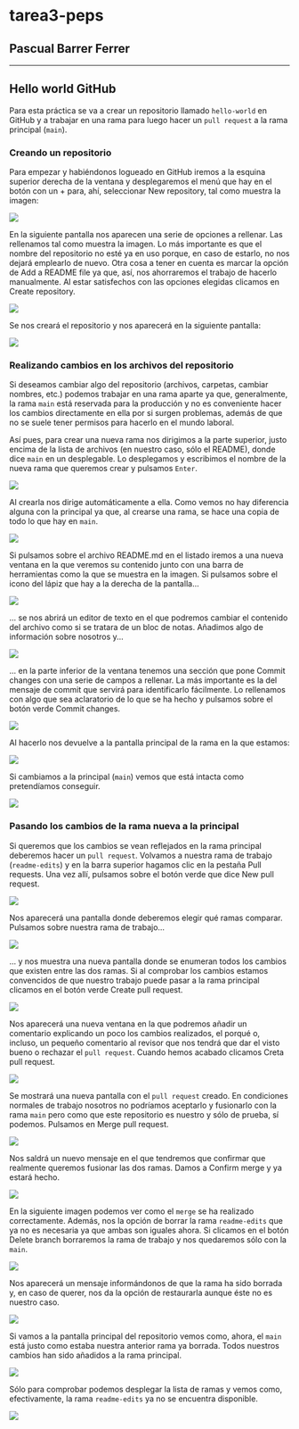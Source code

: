 # tarea3-peps

## Pascual Barrer Ferrer

---

## Hello world GitHub

Para esta práctica se va a crear un repositorio llamado `hello-world` en GitHub y a trabajar en una rama para luego hacer un `pull request` a la rama principal (`main`).

### Creando un repositorio

Para empezar y habiéndonos logueado en GitHub iremos a la esquina superior derecha de la ventana y desplegaremos el menú que hay en el botón con un + para, ahí, seleccionar New repository, tal como muestra la imagen:

![](Capturas/01_Esquina_sup_der_github.png)

En la siguiente pantalla nos aparecen una serie de opciones a rellenar. Las rellenamos tal como muestra la imagen. Lo más importante es que el nombre del repositorio no esté ya en uso porque, en caso de estarlo, no nos dejará emplearlo de nuevo. Otra cosa a tener en cuenta es marcar la opción de Add a README file ya que, así, nos ahorraremos el trabajo de hacerlo manualmente. Al estar satisfechos con las opciones elegidas clicamos en Create repository.

![](Capturas/02_Ventana_crear_repo.png)

Se nos creará el repositorio y nos aparecerá en la siguiente pantalla:

![](Capturas/03_Repo_recién_creado.png)

### Realizando cambios en los archivos del repositorio

Si deseamos cambiar algo del repositorio (archivos, carpetas, cambiar nombres, etc.) podemos trabajar en una rama aparte ya que, generalmente, la rama `main` está reservada para la producción y no es conveniente hacer los cambios directamente en ella por si surgen problemas, además de que no se suele tener permisos para hacerlo en el mundo laboral.

Así pues, para crear una nueva rama nos dirigimos a la parte superior, justo encima de la lista de archivos (en nuestro caso, sólo el README), donde dice `main` en un desplegable. Lo desplegamos y escribimos el nombre de la nueva rama que queremos crear y pulsamos `Enter`.

![](Capturas/04_Creando_rama.png)

Al crearla nos dirige automáticamente a ella. Como vemos no hay diferencia alguna con la principal ya que, al crearse una rama, se hace una copia de todo lo que hay en `main`.

![](Capturas/05_Rama_nueva_creada.png)

Si pulsamos sobre el archivo README.md en el listado iremos a una nueva ventana en la que veremos su contenido junto con una barra de herramientas como la que se muestra en la imagen. Si pulsamos sobre el icono del lápiz que hay a la derecha de la pantalla...

![](Capturas/06_Clic_edit_readme.png)

... se nos abrirá un editor de texto en el que podremos cambiar el contenido del archivo como si se tratara de un bloc de notas. Añadimos algo de información sobre nosotros y...

![](Capturas/07_Editando_readme.png)

... en la parte inferior de la ventana tenemos una sección que pone Commit changes con una serie de campos a rellenar. La más importante es la del mensaje de commit que servirá para identificarlo fácilmente. Lo rellenamos con algo que sea aclaratorio de lo que se ha hecho y pulsamos sobre el botón verde Commit changes.

![](Capturas/08_Mensaje_commit.png)

Al hacerlo nos devuelve a la pantalla principal de la rama en la que estamos:

![](Capturas/09_README_en_rama_nueva.png)

Si cambiamos a la principal (`main`) vemos que está intacta como pretendíamos conseguir.

![](Capturas/09b_README_en_rama_main.png)

### Pasando los cambios de la rama nueva a la principal

Si queremos que los cambios se vean reflejados en la rama principal deberemos hacer un `pull request`. Volvamos a nuestra rama de trabajo (`readme-edits`) y en la barra superior hagamos clic en la pestaña Pull requests. Una vez allí, pulsamos sobre el botón verde que dice New pull request.

![](Capturas/10_A_punto_de_crear_pull_request.png)

Nos aparecerá una pantalla donde deberemos elegir qué ramas comparar. Pulsamos sobre nuestra rama de trabajo...

![](Capturas/11_Comparando_ramas_pull_request.png)

... y nos muestra una nueva pantalla donde se enumeran todos los cambios que existen entre las dos ramas. Si al comprobar los cambios estamos convencidos de que nuestro trabajo puede pasar a la rama principal clicamos en el botón verde Create pull request.

![](Capturas/12_Creando_pull_request.png)

Nos aparecerá una nueva ventana en la que podremos añadir un comentario explicando un poco los cambios realizados, el porqué o, incluso, un pequeño comentario al revisor que nos tendrá que dar el visto bueno o rechazar el `pull request`. Cuando hemos acabado clicamos Creta pull request.

![](Capturas/13_Añadiendo_comentario_pull_request.png)

Se mostrará una nueva pantalla con el `pull request` creado. En condiciones normales de trabajo nosotros no podríamos aceptarlo y fusionarlo con la rama `main` pero como que este repositorio es nuestro y sólo de prueba, sí podemos. Pulsamos en Merge pull request.

![](Capturas/14_Pull_request_creado.png)

Nos saldrá un nuevo mensaje en el que tendremos que confirmar que realmente queremos fusionar las dos ramas. Damos a Confirm merge y ya estará hecho.

![](Capturas/15_Merge_empezado.png)

En la siguiente imagen podemos ver como el `merge` se ha realizado correctamente. Además, nos la opción de borrar la rama `readme-edits` que ya no es necesaria ya que ambas son iguales ahora. Si clicamos en el botón Delete branch borraremos la rama de trabajo y nos quedaremos sólo con la `main`.

![](Capturas/16_Merge_confirmado.png)

Nos aparecerá un mensaje informándonos de que la rama ha sido borrada y, en caso de querer, nos da la opción de restaurarla aunque éste no es nuestro caso.

![](Capturas/17_Rama_borrada.png)

Si vamos a la pantalla principal del repositorio vemos como, ahora, el `main` está justo como estaba nuestra anterior rama ya borrada. Todos nuestros cambios han sido añadidos a la rama principal.

![](Capturas/18_Rama_main_actual.png)

Sólo para comprobar podemos desplegar la lista de ramas y vemos como, efectivamente, la rama `readme-edits` ya no se encuentra disponible.

![](Capturas/19_Sólo_rama_main.png)
